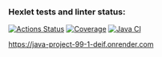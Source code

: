 ### Hexlet tests and linter status:
[![Actions Status](https://github.com/DianaLoo/java-project-99/actions/workflows/hexlet-check.yml/badge.svg)](https://github.com/DianaLoo/java-project-99/actions)
[![Coverage](https://sonarcloud.io/api/project_badges/measure?project=DianaLoo_java-project-99&metric=coverage)](https://sonarcloud.io/summary/new_code?id=DianaLoo_java-project-99)
[![Java CI](https://github.com/DianaLoo/java-project-99/actions/workflows/build.yml/badge.svg)](https://github.com/DianaLoo/java-project-99/actions/workflows/build.yml)

https://java-project-99-1-deif.onrender.com
